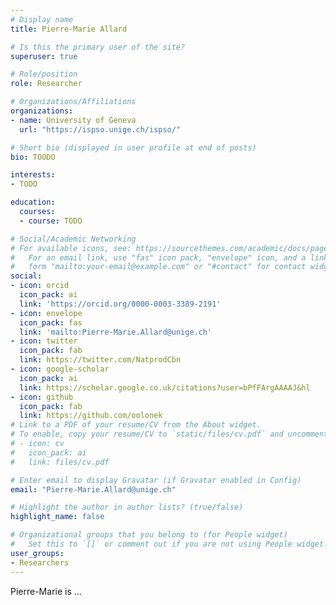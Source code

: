 ```yaml
---
# Display name
title: Pierre-Marie Allard

# Is this the primary user of the site?
superuser: true

# Role/position
role: Researcher

# Organizations/Affiliations
organizations:
- name: University of Geneva
  url: "https://ispso.unige.ch/ispso/"

# Short bio (displayed in user profile at end of posts)
bio: TOODO

interests:
- TODO

education:
  courses:
  - course: TODO

# Social/Academic Networking
# For available icons, see: https://sourcethemes.com/academic/docs/page-builder/#icons
#   For an email link, use "fas" icon pack, "envelope" icon, and a link in the
#   form "mailto:your-email@example.com" or "#contact" for contact widget.
social:
- icon: orcid
  icon_pack: ai
  link: 'https://orcid.org/0000-0003-3389-2191'
- icon: envelope
  icon_pack: fas
  link: 'mailto:Pierre-Marie.Allard@unige.ch'
- icon: twitter
  icon_pack: fab
  link: https://twitter.com/NatprodCbn
- icon: google-scholar
  icon_pack: ai
  link: https://scholar.google.co.uk/citations?user=bPfFArgAAAAJ&hl
- icon: github
  icon_pack: fab
  link: https://github.com/oolonek
# Link to a PDF of your resume/CV from the About widget.
# To enable, copy your resume/CV to `static/files/cv.pdf` and uncomment the lines below.
# - icon: cv
#   icon_pack: ai
#   link: files/cv.pdf

# Enter email to display Gravatar (if Gravatar enabled in Config)
email: "Pierre-Marie.Allard@unige.ch"

# Highlight the author in author lists? (true/false)
highlight_name: false

# Organizational groups that you belong to (for People widget)
#   Set this to `[]` or comment out if you are not using People widget.
user_groups:
- Researchers
---
```


Pierre-Marie is ...
